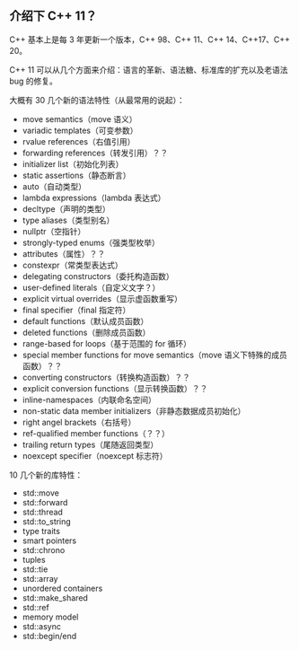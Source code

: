 ## 介绍下 C++ 11？

C++ 基本上是每 3 年更新一个版本，C++ 98、C++ 11、C++ 14、C++17、C++ 20。

C++ 11 可以从几个方面来介绍：语言的革新、语法糖、标准库的扩充以及老语法 bug 的修复。

大概有 30 几个新的语法特性（从最常用的说起）：

* move semantics（move 语义）
* variadic templates（可变参数）
* rvalue references（右值引用）
* forwarding references（转发引用）？？
* initializer list（初始化列表）
* static assertions（静态断言）
* auto（自动类型）
* lambda expressions（lambda 表达式）
* decltype（声明的类型）
* type aliases（类型别名）
* nullptr（空指针）
* strongly-typed enums（强类型枚举）
* attributes（属性）？？
* constexpr（常类型表达式）
* delegating constructors（委托构造函数）
* user-defined literals（自定义文字？）
* explicit virtual overrides（显示虚函数重写）
* final specifier（final 指定符）
* default functions（默认成员函数）
* deleted functions（删除成员函数）
* range-based for loops（基于范围的 for 循环）
* special member functions for move semantics（move 语义下特殊的成员函数）？？
* converting constructors（转换构造函数）？？
* explicit conversion functions（显示转换函数）？？
* inline-namespaces（内联命名空间）
* non-static data member initializers（非静态数据成员初始化）
* right angel brackets（右括号）
* ref-qualified member functions（？？）
* trailing return types（尾随返回类型）
* noexcept specifier（noexcept 标志符）

10 几个新的库特性：

* std::move
* std::forward
* std::thread
* std::to_string
* type traits
* smart pointers
* std::chrono
* tuples
* std::tie
* std::array
* unordered containers
* std::make_shared
* std::ref
* memory model
* std::async
* std::begin/end